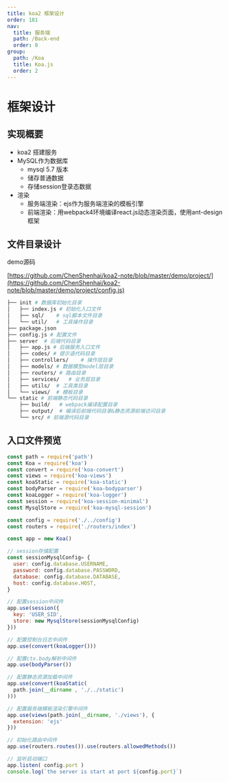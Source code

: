 ```yaml
---
title: koa2 框架设计
order: 181
nav:
  title: 服务端
  path: /Back-end
  order: 8
group:
  path: /Koa
  title: Koa.js
  order: 2
---
```


# 框架设计

## 实现概要
- koa2 搭建服务
- MySQL作为数据库
    - mysql 5.7 版本
    - 储存普通数据
    - 存储session登录态数据 
- 渲染
    - 服务端渲染：ejs作为服务端渲染的模板引擎
    - 前端渲染：用webpack4环境编译react.js动态渲染页面，使用ant-design框架

## 文件目录设计
demo源码

[https://github.com/ChenShenhai/koa2-note/blob/master/demo/project/](https://github.com/ChenShenhai/koa2-note/blob/master/demo/project/config.js)

```sh
├── init # 数据库初始化目录
│   ├── index.js # 初始化入口文件
│   ├── sql/    # sql脚本文件目录
│   └── util/   # 工具操作目录
├── package.json 
├── config.js # 配置文件
├── server  # 后端代码目录
│   ├── app.js # 后端服务入口文件
│   ├── codes/ # 提示语代码目录
│   ├── controllers/    # 操作层目录
│   ├── models/ # 数据模型model层目录
│   ├── routers/ # 路由目录
│   ├── services/   # 业务层目录
│   ├── utils/  # 工具类目录
│   └── views/  # 模板目录
└── static # 前端静态代码目录
    ├── build/   # webpack编译配置目录
    ├── output/  # 编译后前端代码目录&静态资源前端访问目录
    └── src/ # 前端源代码目录
```

## 入口文件预览

```js
const path = require('path')
const Koa = require('koa')
const convert = require('koa-convert')
const views = require('koa-views')
const koaStatic = require('koa-static')
const bodyParser = require('koa-bodyparser')
const koaLogger = require('koa-logger')
const session = require('koa-session-minimal')
const MysqlStore = require('koa-mysql-session')

const config = require('./../config')
const routers = require('./routers/index')

const app = new Koa()

// session存储配置
const sessionMysqlConfig= {
  user: config.database.USERNAME,
  password: config.database.PASSWORD,
  database: config.database.DATABASE,
  host: config.database.HOST,
}

// 配置session中间件
app.use(session({
  key: 'USER_SID',
  store: new MysqlStore(sessionMysqlConfig)
}))

// 配置控制台日志中间件
app.use(convert(koaLogger()))

// 配置ctx.body解析中间件
app.use(bodyParser())

// 配置静态资源加载中间件
app.use(convert(koaStatic(
  path.join(__dirname , './../static')
)))

// 配置服务端模板渲染引擎中间件
app.use(views(path.join(__dirname, './views'), {
  extension: 'ejs'
}))

// 初始化路由中间件
app.use(routers.routes()).use(routers.allowedMethods())

// 监听启动端口
app.listen( config.port )
console.log(`the server is start at port ${config.port}`)

```
